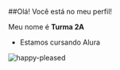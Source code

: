 ##Olá! Você está no meu perfil!

Meu nome é **Turma 2A**

- Estamos cursando Alura

![happy-pleased](https://github.com/IFTecLDBprof/IFTecLDBprof/assets/172289937/89d2fc6f-6712-4323-bb00-6edbfedab3ad)
